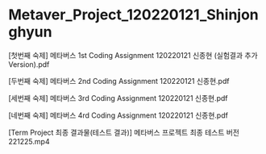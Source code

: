 # Metaver_Project_120220121_Shinjonghyun

[첫번째 숙제] 메타버스 1st Coding Assignment 120220121 신종현 (실험결과 추가 Version).pdf

[두번째 숙제] 메타버스 2nd Coding Assignment 120220121 신종현.pdf

[세번째 숙제] 메타버스 3rd Coding Assignment 120220121 신종현.pdf

[네번째 숙제] 메타버스 4rd Coding Assignment 120220121 신종현.pdf

[Term Project 최종 결과물(테스트 결과)] 메타버스 프로젝트 최종 테스트 버전 221225.mp4
